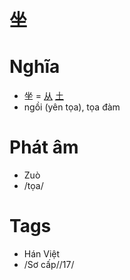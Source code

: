 # 坐

# Nghĩa
* 坐 = [从](从.md) [土](土.md)
* ngồi (yên tọa), tọa đàm

# Phát âm
* Zuò
*  /tọa/

# Tags
* Hán Việt
*  /Sơ cấp//17/


